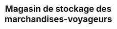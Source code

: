 ---
title: "Magasin de stockage des marchandises-voyageurs"
url: /yomadou-doukono/magasin-de-stockage-des-marchandises-voyageurs/
shop: Großhandel
---